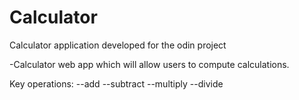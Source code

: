 # Calculator
Calculator application developed for the odin project

-Calculator web app which will allow users to compute calculations. 

Key operations:
--add
--subtract
--multiply
--divide


